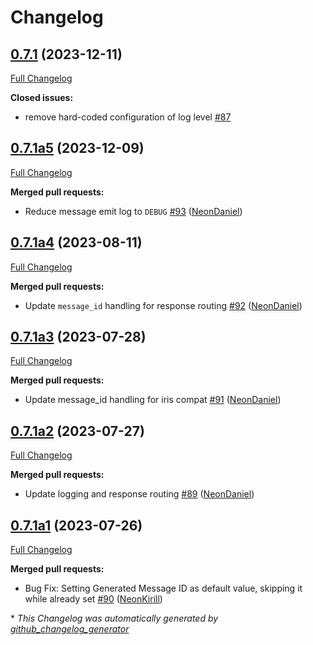 # Changelog

## [0.7.1](https://github.com/NeonGeckoCom/neon_mq_connector/tree/0.7.1) (2023-12-11)

[Full Changelog](https://github.com/NeonGeckoCom/neon_mq_connector/compare/0.7.1a5...0.7.1)

**Closed issues:**

- remove hard-coded configuration of log level [\#87](https://github.com/NeonGeckoCom/neon_mq_connector/issues/87)

## [0.7.1a5](https://github.com/NeonGeckoCom/neon_mq_connector/tree/0.7.1a5) (2023-12-09)

[Full Changelog](https://github.com/NeonGeckoCom/neon_mq_connector/compare/0.7.1a4...0.7.1a5)

**Merged pull requests:**

- Reduce message emit log to `DEBUG` [\#93](https://github.com/NeonGeckoCom/neon_mq_connector/pull/93) ([NeonDaniel](https://github.com/NeonDaniel))

## [0.7.1a4](https://github.com/NeonGeckoCom/neon_mq_connector/tree/0.7.1a4) (2023-08-11)

[Full Changelog](https://github.com/NeonGeckoCom/neon_mq_connector/compare/0.7.1a3...0.7.1a4)

**Merged pull requests:**

- Update `message_id` handling for response routing [\#92](https://github.com/NeonGeckoCom/neon_mq_connector/pull/92) ([NeonDaniel](https://github.com/NeonDaniel))

## [0.7.1a3](https://github.com/NeonGeckoCom/neon_mq_connector/tree/0.7.1a3) (2023-07-28)

[Full Changelog](https://github.com/NeonGeckoCom/neon_mq_connector/compare/0.7.1a2...0.7.1a3)

**Merged pull requests:**

- Update message\_id handling for iris compat [\#91](https://github.com/NeonGeckoCom/neon_mq_connector/pull/91) ([NeonDaniel](https://github.com/NeonDaniel))

## [0.7.1a2](https://github.com/NeonGeckoCom/neon_mq_connector/tree/0.7.1a2) (2023-07-27)

[Full Changelog](https://github.com/NeonGeckoCom/neon_mq_connector/compare/0.7.1a1...0.7.1a2)

**Merged pull requests:**

- Update logging and response routing [\#89](https://github.com/NeonGeckoCom/neon_mq_connector/pull/89) ([NeonDaniel](https://github.com/NeonDaniel))

## [0.7.1a1](https://github.com/NeonGeckoCom/neon_mq_connector/tree/0.7.1a1) (2023-07-26)

[Full Changelog](https://github.com/NeonGeckoCom/neon_mq_connector/compare/0.7.0...0.7.1a1)

**Merged pull requests:**

- Bug Fix: Setting Generated Message ID as default value, skipping it while already set [\#90](https://github.com/NeonGeckoCom/neon_mq_connector/pull/90) ([NeonKirill](https://github.com/NeonKirill))



\* *This Changelog was automatically generated by [github_changelog_generator](https://github.com/github-changelog-generator/github-changelog-generator)*
